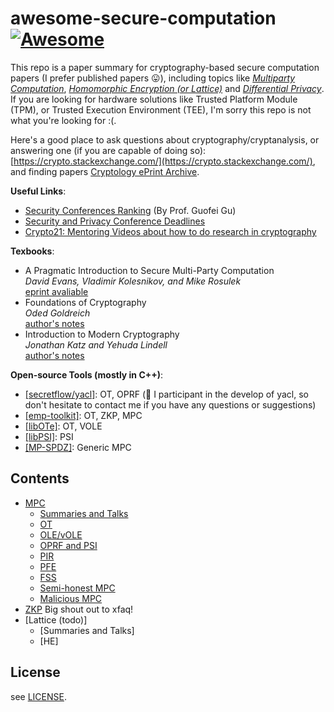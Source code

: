 # awesome-secure-computation [![Awesome](https://awesome.re/badge.svg)](https://awesome.re)

This repo is a paper summary for cryptography-based secure computation papers (I prefer published papers 😛), including topics like [*Multiparty Computation*](https://en.wikipedia.org/wiki/Secure_multi-party_computation), [*Homomorphic Encryption (or Lattice)*](https://en.wikipedia.org/wiki/Homomorphic_encryption) and [*Differential Privacy*](https://en.wikipedia.org/wiki/Differential_privacy). If you are looking for hardware solutions like Trusted Platform Module (TPM), or Trusted Execution Environment (TEE), I'm sorry this repo is not what you're looking for :(.

Here's a good place to ask questions about cryptography/cryptanalysis, or answering one (if you are capable of doing so): [https://crypto.stackexchange.com/](https://crypto.stackexchange.com/), and finding papers [Cryptology ePrint Archive](https://eprint.iacr.org/).

**Useful Links**:

- [Security Conferences Ranking](http://faculty.cs.tamu.edu/guofei/sec_conf_stat.htm) (By Prof. Guofei Gu)
- [Security and Privacy Conference Deadlines](https://sec-deadlines.github.io/)
- [Crypto21: Mentoring Videos about how to do research in cryptography](https://mentor-crypto-2021.github.io/)

**Texbooks**:

- A Pragmatic Introduction to Secure Multi-Party Computation  
  *David Evans, Vladimir Kolesnikov, and Mike Rosulek*  
  [eprint avaliable](https://www.cs.virginia.edu/~evans/pragmaticmpc/pragmaticmpc.pdf) 
- Foundations of Cryptography  
  *Oded Goldreich*  
  [author's notes](https://www.wisdom.weizmann.ac.il/~oded/foc.html)
- Introduction to Modern Cryptography  
  *Jonathan Katz and Yehuda Lindell*  
  [author's notes](http://www.cs.umd.edu/~jkatz/imc.html)

**Open-source Tools (mostly in C++)**:
- [[secretflow/yacl]](https://github.com/secretflow/yacl): OT, OPRF (🤠 I participant in the develop of yacl, so don't hesitate to contact me if you have any questions or suggestions)
- [[emp-toolkit]](https://github.com/emp-toolkit): OT, ZKP, MPC
- [[libOTe]](https://github.com/osu-crypto/libOTe): OT, VOLE
- [[libPSI]](https://github.com/osu-crypto/libPSI): PSI
- [[MP-SPDZ]](https://github.com/mc2-project/MP-SPDZ): Generic MPC

## Contents

- [MPC](mpc.md)
  * [Summaries and Talks](mpc.md/#summaries-and-talks)
  * [OT](mpc.md/#ot)
  * [OLE/vOLE](mpc.md/#vole)
  * [OPRF and PSI](mpc.md/#oprf-and-psi)
  * [PIR](mpc.md/#pir)
  * [PFE](mpc.md/#pfe)
  * [FSS](mpc.md/#fss)
  * [Semi-honest MPC](mpc.md/#semi-honest-mpc)
  * [Malicious MPC](mpc.md/#malicious-mpc)
- [ZKP](zkp.md) Big shout out to xfaq!
- [Lattice (todo)]
  * [Summaries and Talks]
  * [HE]

## License

see [LICENSE](LICENSE).
